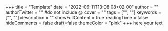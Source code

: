 
+++
title = "Template"
date = "2022-06-11T13:08:08+02:00"
author = ""
authorTwitter = "" #do not include @
cover = ""
tags = ["", ""]
keywords = ["", ""]
description = ""
showFullContent = true
readingTime = false
hideComments = false
draft=false
themeColor = "pink"
+++
here your text